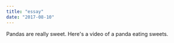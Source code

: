 ```yaml
---
title: "essay"
date: "2017-08-10"
---
```

Pandas are really sweet.
Here's a video of a panda eating sweets.